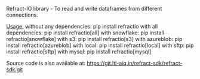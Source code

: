 
Refract-IO library -
To read and write dataframes from different connections.

<Usage:>
without any dependencies: pip install refractio
with all dependencies: pip install refractio[all]
with snowflake: pip install refractio[snowflake]
with s3: pip install refractio[s3]
with azureblob: pip install refractio[azureblob]
with local: pip install refractio[local]
with sftp: pip install refractio[sftp]
with mysql: pip install refractio[mysql]

Source code is also available at: https://git.lti-aiq.in/refract-sdk/refract-sdk.git

